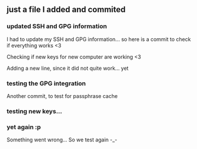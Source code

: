 ## just a file I added and commited

### updated SSH and GPG information

  I had to update my SSH and GPG information... so here is a commit to check if everything works <3

  Checking if new keys for new computer are working <3

  Adding a new line, since it did not quite work... yet

### testing the GPG integration

  Another commit, to test for passphrase cache

### testing new keys...

### yet again :p

  Something went wrong... So we test again -_-
